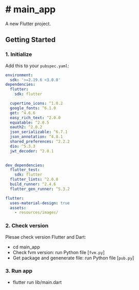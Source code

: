 # # main_app

A new Flutter project.

## Getting Started

### 1. Initialize
Add this to your `pubspec.yaml`:
```yaml
environment:
  sdk: '>=2.19.6 <3.0.0'
dependencies:
  flutter:
    sdk: flutter

  cupertino_icons: ^1.0.2
  google_fonts: ^6.1.0
  get: ^4.6.6
  easy_rich_text: ^2.0.0
  equatable: ^2.0.5
  oauth2: ^2.0.2
  json_serializable: ^6.7.1
  json_annotation: ^4.8.1
  shared_preferences: ^2.2.2
  dio: ^5.3.3
  jwt_decoder: ^2.0.1
  

dev_dependencies:
  flutter_test:
    sdk: flutter
  flutter_lints: ^2.0.0
  build_runner: ^2.4.6
  flutter_gen_runner: ^5.3.2

flutter:
  uses-material-design: true
  assets:
    - resources/images/
```

### 2. Check version 
Plesae check version Flutter and Dart: 
- cd main_app
- Check fvm version: run Python file [`fvm.py`]
- Get package and genenerate file: run Python file [`pub.py`]

### 3. Run app
- flutter run lib/main.dart

